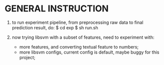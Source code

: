 GENERAL INSTRUCTION
===================

1. to run experiment pipeline, from preprocessing raw data to final prediction result, do:
    $ cd exp
    $ sh run.sh

2. now trying libsvm with a subset of features, need to experiment with:
    - more features, and converting textual feature to numbers;
    - more libsvm configs, current config is default, maybe buggy for this project;
